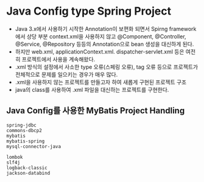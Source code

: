 # Java Config type Spring Project
* Java 3.x에서 사용하기 시작한 Annotation이 보편화 되면서 Spirng framework에서 상당 부분 context.xml을 사용하지 않고
  @Component, @Controller, @Service, @Repository 등등의 Annotation으로 bean 생성을 대신하게 된다.
* 하지만 web.xml, applicationContext.xml. dispatcher-servlet.xml 등은
  여전히 프로젝트에서 사용을 계속해왔다.
* .xml 방식의 설정에서 사소한 type 오류(스페링 오류), tag 오류 등으로 프로젝트가 전체적으로 문제를 일으키는 경우가 매우 많다.
* .xml을 사용하지 않는 프로젝트를 만들고자 하여 새롭게 구현된 프로젝트 구조
* java의 class를 사용하여 .xml 파일을 대신하는 프로젝트를 구현한다.

## Java Config를 사용한 MyBatis Project Handling
    spring-jdbc
    commons-dbcp2
    mybatis
    mybatis-spring
    mysql-connector-java

    lombok
    slf4j
    logback-classic
    jackson-databind